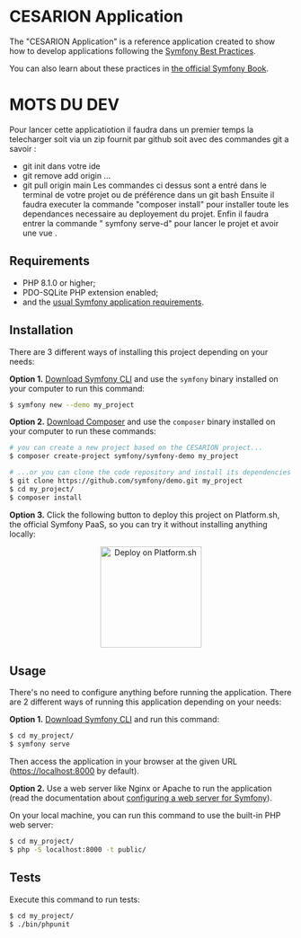


CESARION Application
========================

The "CESARION Application" is a reference application created to show how
to develop applications following the [Symfony Best Practices][1].

You can also learn about these practices in [the official Symfony Book][5].


MOTS DU DEV
========================
Pour lancer cette applicatiotion il faudra dans un premier temps la telecharger soit via un zip fournit par github soit avec des commandes git a savoir :
   * git init dans votre ide
   * git remove add origin ...
   * git pull origin main
Les commandes ci dessus sont a entré dans le terminal de votre projet ou de préférence dans un git bash
Ensuite il faudra executer la commande "composer install" pour installer toute les dependances necessaire au deployement du projet.
Enfin il faudra entrer la commande " symfony serve-d" pour lancer le projet et avoir une vue . 

Requirements
------------

  * PHP 8.1.0 or higher;
  * PDO-SQLite PHP extension enabled;
  * and the [usual Symfony application requirements][2].

Installation
------------

There are 3 different ways of installing this project depending on your needs:

**Option 1.** [Download Symfony CLI][4] and use the `symfony` binary installed
on your computer to run this command:

```bash
$ symfony new --demo my_project
```

**Option 2.** [Download Composer][6] and use the `composer` binary installed
on your computer to run these commands:

```bash
# you can create a new project based on the CESARION project...
$ composer create-project symfony/symfony-demo my_project

# ...or you can clone the code repository and install its dependencies
$ git clone https://github.com/symfony/demo.git my_project
$ cd my_project/
$ composer install
```

**Option 3.** Click the following button to deploy this project on Platform.sh,
the official Symfony PaaS, so you can try it without installing anything locally:

<p align="center">
<a href="https://console.platform.sh/projects/create-project?template=https://raw.githubusercontent.com/symfonycorp/platformsh-symfony-template-metadata/main/symfony-demo.template.yaml&utm_content=symfonycorp&utm_source=github&utm_medium=button&utm_campaign=deploy_on_platform"><img src="https://platform.sh/images/deploy/lg-blue.svg" alt="Deploy on Platform.sh" width="180px" /></a>
</p>

Usage
-----

There's no need to configure anything before running the application. There are
2 different ways of running this application depending on your needs:

**Option 1.** [Download Symfony CLI][4] and run this command:

```bash
$ cd my_project/
$ symfony serve
```

Then access the application in your browser at the given URL (<https://localhost:8000> by default).

**Option 2.** Use a web server like Nginx or Apache to run the application
(read the documentation about [configuring a web server for Symfony][3]).

On your local machine, you can run this command to use the built-in PHP web server:

```bash
$ cd my_project/
$ php -S localhost:8000 -t public/
```

Tests
-----

Execute this command to run tests:

```bash
$ cd my_project/
$ ./bin/phpunit
```

[1]: https://symfony.com/doc/current/best_practices.html
[2]: https://symfony.com/doc/current/setup.html#technical-requirements
[3]: https://symfony.com/doc/current/setup/web_server_configuration.html
[4]: https://symfony.com/download
[5]: https://symfony.com/book
[6]: https://getcomposer.org/
